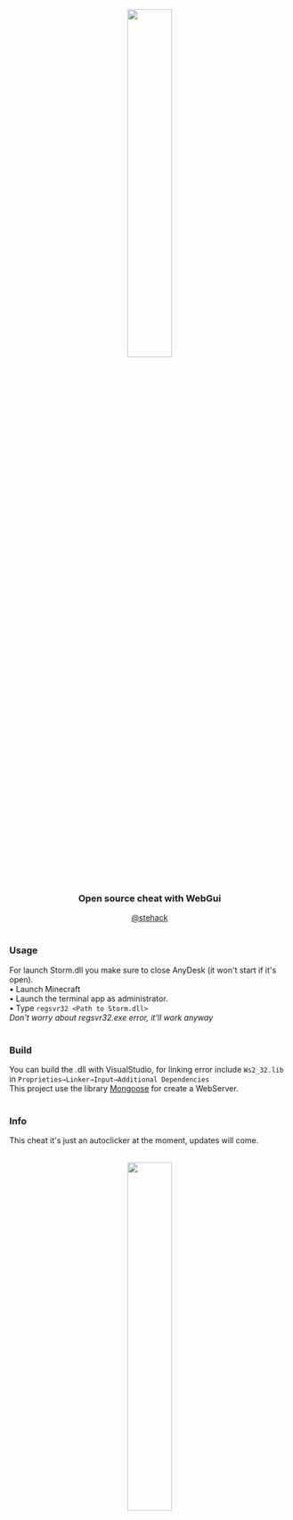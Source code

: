 <div align="center">
  <img src="https://raw.githubusercontent.com/stehack27/storm/main/Web/guiLogo.png" width="40%">
  <h3>Open source cheat with WebGui</h3>
  <a href="https://t.me/stehack">@stehack</a><br><br>
</div>



### Usage
For launch Storm.dll you make sure to close AnyDesk (it won't start if it's open).<br>
• Launch Minecraft<br>
• Launch the terminal app as administrator.<br>
• Type `regsvr32 <Path to Storm.dll>`<br>
_Don't worry about regsvr32.exe error, it'll work anyway_<br><br>




### Build
You can build the .dll with VisualStudio, for linking error include `Ws2_32.lib` in `Proprieties→Linker→Input→Additional Dependencies`<br>
This project use the library [Mongoose](https://github.com/cesanta/mongoose) for create a WebServer.
<br><br>


### Info
This cheat it's just an autoclicker at the moment, updates will come.<br><br>
<div align="center"><img src="https://i.imgur.com/8E7YjYO.png" width="40%"></div>
